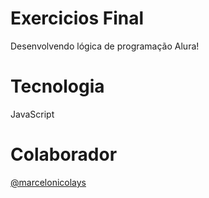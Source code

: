 # Exercicios Final
Desenvolvendo lógica de programação Alura!

# Tecnologia

JavaScript

# Colaborador
[@marcelonicolays](https://github.com/marcelonicolays)

